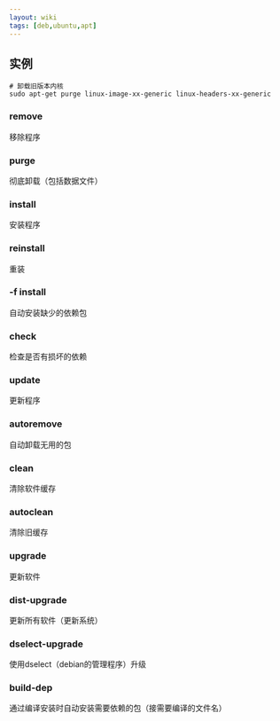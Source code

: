 ```yaml
---
layout: wiki
tags: [deb,ubuntu,apt]
---
```


## 实例

```
# 卸载旧版本内核
sudo apt-get purge linux-image-xx-generic linux-headers-xx-generic
```

###  remove

移除程序

###  purge

彻底卸载（包括数据文件）

###  install

安装程序

###  reinstall

重装

###  -f install

自动安装缺少的依赖包

###  check

检查是否有损坏的依赖

###  update

更新程序

###  autoremove

自动卸载无用的包

###  clean

清除软件缓存

###  autoclean

清除旧缓存

###  upgrade

更新软件

###  dist-upgrade

更新所有软件（更新系统）

###  dselect-upgrade

使用dselect（debian的管理程序）升级

###  build-dep

通过编译安装时自动安装需要依赖的包（接需要编译的文件名）

